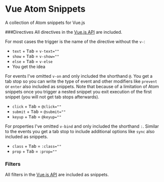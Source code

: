 # Vue Atom Snippets
A collection of Atom snippets for Vue.js

###Directives
All directives in the [Vue.js API](http://vuejs.org/api/#Directives) are included.

For most cases the trigger is the name of the directive without the `v-`:
* `text` + <kbd>Tab</kbd> = `v-text=""`
* `show` + <kbd>Tab</kbd> = `v-show=""`
* `else` + <kbd>Tab</kbd> = `v-else`
* You get the idea

For events I've omitted `v-on` and only included the shorthand `@`. You get a tab stop so you can write the type of event and other modifiers like `prevent` or `enter` also included as snippets. Note that because of a limitation of Atom snippets once you trigger a nested snippet you exit execution of the first snippet (you will not get tab stops afterwards).
* `click` + <kbd>Tab</kbd> = `@click=""`
* `submit` + <kbd>Tab</kbd> = `@submit=""`
* `keyup` + <kbd>Tab</kbd> = `@keyup=""`

For properties I've omitted `v-bind` and only included the shorthand `:`. Similar to the events you get a tab stop to include additional options like `sync` also included as snippets.
* `class` + <kbd>Tab</kbd> = `:class=""`
* `prop` + <kbd>Tab</kbd> = `:prop=""`

### Filters
All filters in the [Vue.js API](http://vuejs.org/api/#Filters) are included as snippets.

